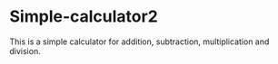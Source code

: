 # Simple-calculator2
This is a simple calculator for addition, subtraction, multiplication and division.
